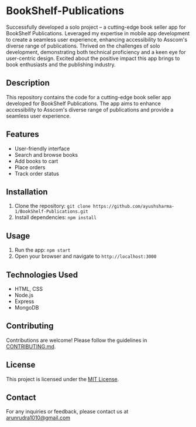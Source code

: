# BookShelf-Publications
 Successfully developed a solo project – a cutting-edge book seller app for BookShelf Publications. Leveraged my expertise in mobile app development to create a seamless user experience, enhancing accessibility to Asscom's diverse range of publications. Thrived on the challenges of solo development, demonstrating both technical proficiency and a keen eye for user-centric design. Excited about the positive impact this app brings to book enthusiasts and the publishing industry.


## Description
This repository contains the code for a cutting-edge book seller app developed for BookShelf Publications. The app aims to enhance accessibility to Asscom's diverse range of publications and provide a seamless user experience.

## Features
- User-friendly interface
- Search and browse books
- Add books to cart
- Place orders
- Track order status

## Installation
1. Clone the repository: `git clone https://github.com/ayushsharma-1/BookShelf-Publications.git`
2. Install dependencies: `npm install`

## Usage
1. Run the app: `npm start`
2. Open your browser and navigate to `http://localhost:3000`

## Technologies Used
- HTML, CSS
- Node.js
- Express
- MongoDB

## Contributing
Contributions are welcome! Please follow the guidelines in [CONTRIBUTING.md](./CONTRIBUTING.md).

## License
This project is licensed under the [MIT License](./LICENSE).

## Contact
For any inquiries or feedback, please contact us at arunrudra1010@gmail.com
